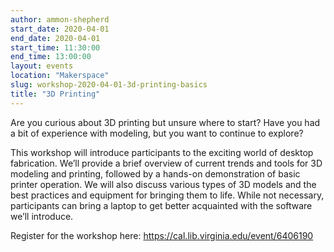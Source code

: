 ```yaml
---
author: ammon-shepherd
start_date: 2020-04-01
end_date: 2020-04-01
start_time: 11:30:00
end_time: 13:00:00
layout: events
location: "Makerspace"
slug: workshop-2020-04-01-3d-printing-basics
title: "3D Printing"
---
```


Are you curious about 3D printing but unsure where to start? Have you had a bit of experience with modeling, but you want to continue to explore?

This workshop will introduce participants to the exciting world of desktop fabrication. We’ll provide a brief overview of current trends and tools for 
3D modeling and printing, followed by a hands-on demonstration of basic printer operation. We will also discuss various types of 3D models and 
the best practices and equipment for bringing them to life. While not necessary, participants can bring a laptop to get better acquainted with the 
software we’ll introduce.

Register for the workshop here: https://cal.lib.virginia.edu/event/6406190
